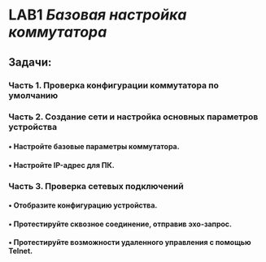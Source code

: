 # **LAB1 _Базовая настройка коммутатора_**
## Задачи:
### Часть 1. Проверка конфигурации коммутатора по умолчанию
### Часть 2. Создание сети и настройка основных параметров устройства
#### •	Настройте базовые параметры коммутатора.
#### •	Настройте IP-адрес для ПК.
### Часть 3. Проверка сетевых подключений
#### •	Отобразите конфигурацию устройства.
#### •	Протестируйте сквозное соединение, отправив эхо-запрос.
#### •	Протестируйте возможности удаленного управления с помощью Telnet.


